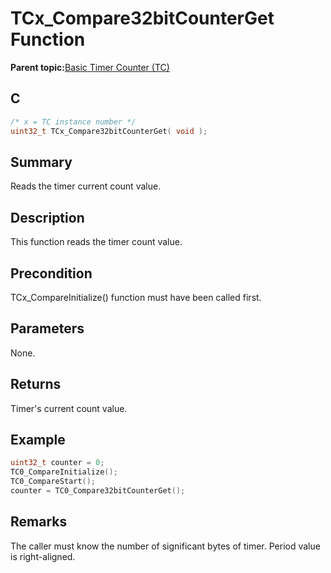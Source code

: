 # TCx\_Compare32bitCounterGet Function

**Parent topic:**[Basic Timer Counter \(TC\)](GUID-D805E0EA-6923-41A3-A27E-5A159783D12C.md)

## C

```c
/* x = TC instance number */
uint32_t TCx_Compare32bitCounterGet( void );
```

## Summary

Reads the timer current count value.

## Description

This function reads the timer count value.

## Precondition

TCx\_CompareInitialize\(\) function must have been called first.

## Parameters

None.

## Returns

Timer's current count value.

## Example

```c
uint32_t counter = 0;
TC0_CompareInitialize();
TC0_CompareStart();
counter = TC0_Compare32bitCounterGet();
```

## Remarks

The caller must know the number of significant bytes of timer. Period value is right-aligned.

